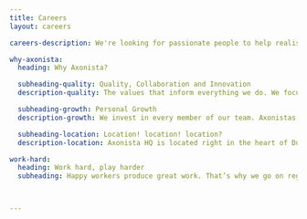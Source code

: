 ```yaml
---
title: Careers
layout: careers

careers-description: We're looking for passionate people to help realise our ambitious vision for the future of video and TV.

why-axonista:
  heading: Why Axonista?

  subheading-quality: Quality, Collaboration and Innovation
  description-quality: The values that inform everything we do. We focus on the details 🔎, striving for quality in all aspects of our work. We foster collaboration 👯, the whole is greater than the sum of the parts. And we embrace Innovation 💡, fresh ideas can bubble up from anywhere.

  subheading-growth: Personal Growth
  description-growth: We invest in every member of our team. Axonistas receive a yearly budget to attend any relevant conferences, seminars or workshops. During our much loved Lab Days, you get to work on projects and in areas you wouldn't normally. ⬆️ Level up with us!

  subheading-location: Location! location! location?
  description-location: Axonista HQ is located right in the heart of Dublin City, next to all the best cafés and pubs. We also have a very strong team of remote workers dotted all over the world. From our offices in New York to remoters in Croatia, Spain, France, and Ukraine.

work-hard:
  heading: Work hard, play harder
  subheading: Happy workers produce great work. That’s why we go on regular adventures and are supremely skillful in finding any excuse to celebrate.



---
```


